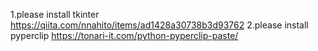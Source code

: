 1.please install tkinter https://qiita.com/nnahito/items/ad1428a30738b3d93762
2.please install pyperclip https://tonari-it.com/python-pyperclip-paste/
